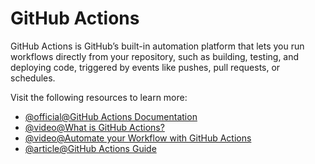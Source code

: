 # GitHub Actions

GitHub Actions is GitHub’s built-in automation platform that lets you run workflows directly from your repository, such as building, testing, and deploying code, triggered by events like pushes, pull requests, or schedules.

Visit the following resources to learn more:

- [@official@GitHub Actions Documentation](https://docs.github.com/en/actions)
- [@video@What is GitHub Actions?](https://www.youtube.com/watch?v=URmeTqglS58)
- [@video@Automate your Workflow with GitHub Actions](https://www.youtube.com/watch?v=nyKZTKQS_EQ)
- [@article@GitHub Actions Guide](https://octopus.com/devops/github-actions/)